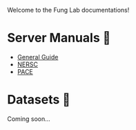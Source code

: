 Welcome to the Fung Lab documentations!

# Server Manuals 👾
* [General Guide]()
* [NERSC](https://github.com/vxfung/Fung-lab-documentation/wiki/NERSC-Manual)
* [PACE]()

# Datasets 🧬
Coming soon...
